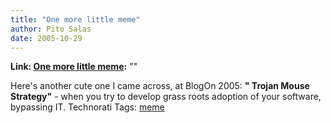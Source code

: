```yaml
---
title: "One more little meme"
author: Pito Salas
date: 2005-10-29
---
```


**Link: [One more little meme](None):** ""

Here's another cute one I came across, at BlogOn 2005: **" Trojan Mouse
Strategy"** - when you try to develop grass roots adoption of your software,
bypassing IT. Technorati Tags: [meme](<http://www.technorati.com/tag/meme>)



